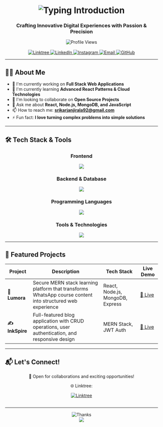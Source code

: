 <h1 align="center">
  <img src="https://readme-typing-svg.herokuapp.com?font=Fira+Code&size=35&duration=3000&pause=1000&color=3B82F6&center=true&vCenter=true&width=800&lines=Hello%21+I'm+Srikar+Janjirala;Full+Stack+Developer" alt="Typing Introduction" />
</h1>
<h3 align="center">Crafting Innovative Digital Experiences with Passion & Precision</h3>
<div align="center">
  <img src="https://komarev.com/ghpvc/?username=srikar-janjirala&color=blueviolet&style=flat-square&label=Profile+Views" alt="Profile Views" />
</div>
<br/>
<div align="center">
  <a href="https://linktr.ee/srikar_janjirala" target="_blank">
    <img src="https://img.shields.io/badge/Linktree-39E09B?style=for-the-badge&logo=linktree&logoColor=white" alt="Linktree" />
  </a>
  <a href="https://www.linkedin.com/in/srikar-janjirala/" target="_blank">
    <img src="https://img.shields.io/badge/LinkedIn-0077B5?style=for-the-badge&logo=linkedin&logoColor=white" alt="LinkedIn" />
  </a>
  <a href="https://www.instagram.com/srikar_janjirala" target="_blank">
    <img src="https://img.shields.io/badge/Instagram-E4405F?style=for-the-badge&logo=instagram&logoColor=white" alt="Instagram" />
  </a>
  <a href="mailto:srikarjanjirala92@gmail.com">
    <img src="https://img.shields.io/badge/Email-D14836?style=for-the-badge&logo=gmail&logoColor=white" alt="Email" />
  </a>
  <a href="https://github.com/srikar-janjirala" target="_blank">
    <img src="https://img.shields.io/badge/GitHub-100000?style=for-the-badge&logo=github&logoColor=white" alt="GitHub" />
  </a>
</div>

---

## 👨‍💻 About Me

- 🔭 I'm currently working on **Full Stack Web Applications**
- 🌱 I'm currently learning **Advanced React Patterns & Cloud Technologies**
- 👯 I'm looking to collaborate on **Open Source Projects**
- 💬 Ask me about **React, Node.js, MongoDB, and JavaScript**
- 📫 How to reach me: **srikarjanjirala92@gmail.com**
- ⚡ Fun fact: **I love turning complex problems into simple solutions**

---

## 🛠 Tech Stack & Tools

<div align="center">

### Frontend
<img src="https://skillicons.dev/icons?i=react,js,html,css,tailwind,bootstrap" />

### Backend & Database
<img src="https://skillicons.dev/icons?i=nodejs,express,mongodb,mysql" />

### Programming Languages
<img src="https://skillicons.dev/icons?i=python,java,c,cpp" />

### Tools & Technologies
<img src="https://skillicons.dev/icons?i=git,github,vscode,postman,netlify,vercel" />

</div>

---

## 🚀 Featured Projects

<div align="center">

| Project | Description | Tech Stack | Live Demo |
|---------|-------------|------------|-----------|
| **🌟 Lumora** | Secure MERN stack learning platform that transforms WhatsApp course content into structured web experience | React, Node.js, MongoDB, Express | [🔗 Live](https://lumora-web.netlify.app/) |
| **✍️ InkSpire** | Full-featured blog application with CRUD operations, user authentication, and responsive design | MERN Stack, JWT Auth | [🔗 Live](https://inkspire-blog.netlify.app/) |

</div>

---

## 📬 Let's Connect!

<div align="center">
  <p>💼 Open for collaborations and exciting opportunities!</p>
  <p>🌐 Linktree:</p>
  
  <a href="https://linktr.ee/srikar_janjirala" target="_blank">
    <img alt="Linktree" src="https://img.shields.io/badge/🔗Linktree-39E09B?style=for-the-badge&logo=linktree&logoColor=white" />
  </a>
  <br/><br/>
</div>

---

<div align="center">
  <img src="https://readme-typing-svg.herokuapp.com?font=Fira+Code&size=20&duration=3000&pause=1000&color=3B82F6&center=true&vCenter=true&width=600&lines=Thanks+for+visiting+my+profile!;Code,Click,Deploy!" alt="Thanks" />
</div>

<div align="center">
  <img src="https://capsule-render.vercel.app/api?type=waving&color=gradient&height=100&section=footer"/>
</div>
